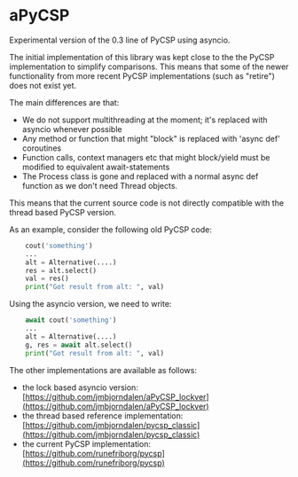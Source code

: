 # aPyCSP

Experimental version of the 0.3 line of PyCSP using asyncio. 

The initial implementation of this library was kept close to the the
PyCSP implementation to simplify comparisons. This means that some of
the newer functionality from more recent PyCSP implementations (such
as "retire") does not exist yet. 

The main differences are that: 
* We do not support multithreading at the moment; it's replaced with asyncio whenever possible 
* Any method or function that might "block" is replaced with 'async def' coroutines
* Function calls, context managers etc that might block/yield must be modified to equivalent await-statements
* The Process class is gone and replaced with a normal async def function as we don't need Thread objects. 

This means that the current source code is not directly compatible
with the thread based PyCSP version.

As an example, consider the following old PyCSP code: 

``` Python
    cout('something')
    ...
    alt = Alternative(....)
    res = alt.select()
    val = res()
    print("Got result from alt: ", val)
```

Using the asyncio version, we need to write: 

``` Python
    await cout('something')
    ...
    alt = Alternative(....)
    g, res = await alt.select()
    print("Got result from alt: ", val)
```


The other implementations are available as follows: 
- the lock based asyncio version: [https://github.com/jmbjorndalen/aPyCSP_lockver](https://github.com/jmbjorndalen/aPyCSP_lockver)
- the thread based reference implementation: [https://github.com/jmbjorndalen/pycsp_classic](https://github.com/jmbjorndalen/pycsp_classic)
- the current PyCSP implementation: [https://github.com/runefriborg/pycsp](https://github.com/runefriborg/pycsp)




